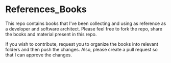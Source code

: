 # References_Books
This repo contains books that I've been collecting and using as reference as a developer and software architect. 
Please feel free to fork the repo, share the books and material present in this repo. 

If you wish to contribute, request you to organize the books into relevant folders and then push the changes. 
Also, please create a pull request so that I can approve the changes. 
